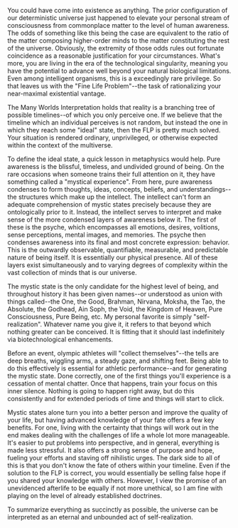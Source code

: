 You could have come into existence as anything. The prior configuration of our deterministic universe just happened to elevate your personal stream of consciousness from commonplace matter to the level of human awareness. The odds of something like this being the case are equivalent to the ratio of the matter composing higher-order minds to the matter constituting the rest of the universe. Obviously, the extremity of those odds rules out fortunate coincidence as a reasonable justification for your circumstances. What's more, you are living in the era of the technological singularity, meaning you have the potential to advance well beyond your natural biological limitations. Even among intelligent organisms, this is a exceedingly rare privilege. So that leaves us with the "Fine Life Problem"--the task of rationalizing your near-maximal existential vantage.

The Many Worlds Interpretation holds that reality is a branching tree of possible timelines--of which you only perceive one. If we believe that the timeline which an individual perceives is not random, but instead the one in which they reach some "ideal" state, then the FLP is pretty much solved. Your situation is rendered ordinary, unprivileged, or otherwise expected within the context of the multiverse.

To define the ideal state, a quick lesson in metaphysics would help. Pure awareness is the blissful, timeless, and undivided ground of being. On the rare occasions when someone trains their full attention on it, they have something called a "mystical experience". From here, pure awareness condenses to form thoughts, ideas, concepts, beliefs, and understandings--the structures which make up the intellect. The intellect can't form an adequate comprehension of mystic states precisely because they are ontologically prior to it. Instead, the intellect serves to interpret and make sense of the more condensed layers of awareness below it. The first of these is the psyche, which encompasses all emotions, desires, volitions, sense perceptions, mental images, and memories. The psyche then condenses awareness into its final and most concrete expression: behavior. This is the outwardly observable, quantifiable, measurable, and predictable nature of being itself. It is essentially our physical presence. All of these layers exist simultaneously and to varying degrees of complexity within the vast collection of minds that is our universe.

The mystic state is the only candidate for the highest level of being, and throughout history it has been given names--or understood as union with things called--the One, the Good, Brahman, Nirvana, Moksha, the Tao, the Absolute, the Godhead, Ain Soph, the Void, the Kingdom of Heaven, Pure Consciousness, Pure Being, etc. My personal favorite is simply "self-realization". Whatever name you give it, it refers to that beyond which nothing greater can be conceived. It is fitting that it should last indefinitely via biotechnological enhancements.

Before an event, olympic athletes will "collect themselves"--the tells are deep breaths, wiggling arms, a steady gaze, and shifting feet. Being able to do this effectively is essential for athletic performance--and for generating the mystic state. Done correctly, one of the first things you'll experience is a cessation of mental chatter. Once that happens, train your focus on this inner silence. Nothing is going to happen right away, but do this consistently and for extended periods of time and things will start to click.

Mystic states alone turn you into a better person and improve the quality of your life, but having advanced knowledge of your fate offers a few key benefits. For one, living with the certainty that things will work out in the end makes dealing with the challenges of life a whole lot more manageable. It's easier to put problems into perspective, and in general, everything is made less stressful. It also offers a strong sense of purpose and hope, fueling your efforts and staving off nihilistic urges. The dark side to all of this is that you don't know the fate of others within your timeline. Even if the solution to the FLP is correct, you would essentially be selling false hope if you shared your knowledge with others. However, I view the promise of an unevidenced afterlife to be equally if not more unethical, so I am fine with playing on the level of already established doctrines. 

To summarize everything as succinctly as possible, the universe can be interpreted as an eternal and unbounded act of self-realization.
